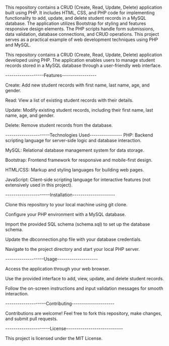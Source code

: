 This repository contains a CRUD (Create, Read, Update, Delete) application built using PHP. It includes HTML, CSS, and PHP code for implementing functionality to add, update, and delete student records in a MySQL database. The application utilizes Bootstrap for styling and features responsive design elements. The PHP scripts handle form submissions, data validation, database connections, and CRUD operations. This project serves as a practical example of web development techniques using PHP and MySQL.




  This repository contains a CRUD (Create, Read, Update, Delete) application developed using PHP. The application enables users to manage student records stored in a MySQL database through a user-friendly web interface.


-------------------Features-----------------

Create: Add new student records with first name, last name, age, and gender.

Read: View a list of existing student records with their details.

Update: Modify existing student records, including their first name, last name, age, and gender.

Delete: Remove student records from the database.


----------------------Technologies Used----------------
PHP: Backend scripting language for server-side logic and database interaction.

MySQL: Relational database management system for data storage.

Bootstrap: Frontend framework for responsive and mobile-first design.

HTML/CSS: Markup and styling languages for building web pages.

JavaScript: Client-side scripting language for interactive features (not extensively used in this project).



----------------------Installation---------------------

Clone this repository to your local machine using git clone.

Configure your PHP environment with a MySQL database.

Import the provided SQL schema (schema.sql) to set up the database schema.

Update the dbconnection.php file with your database credentials.

Navigate to the project directory and start your local PHP server.



-------------------Usage--------------------

Access the application through your web browser.

Use the provided interface to add, view, update, and delete student records.

Follow the on-screen instructions and input validation messages for smooth interaction.



--------------------Contributing---------------------

Contributions are welcome! Feel free to fork this repository, make changes, and submit pull requests.





----------------------License----------------------------

This project is licensed under the MIT License.
